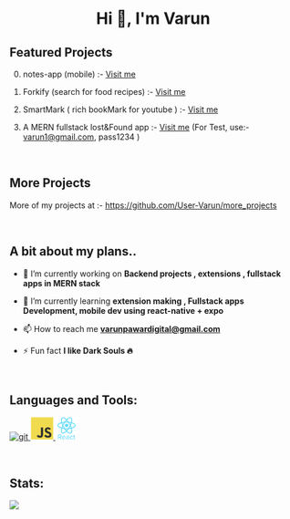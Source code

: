 <!-- added a commit on march 30th 2024 just to keep the Streak! -->

<h1 align="center">Hi 👋, I'm Varun</h1>

 <h2><strong>Featured Projects</strong> </h2>

0. notes-app (mobile) :- [Visit me](https://github.com/User-Varun/notes-app)

1. Forkify (search for food recipes) :- [Visit me](https://forkify-uservaruns-projects.vercel.app/)
 
2. SmartMark ( rich bookMark for youtube ) :- [Visit me](https://github.com/User-Varun/smartMark)

3. A MERN fullstack lost&Found app :- [Visit me](https://lost-and-found-frontend-jprf.onrender.com)  (For Test, use:- varun1@gmail.com, pass1234 ) 

<br>

<h2> <strong>More Projects</strong> </h2>

More of my projects at :- https://github.com/User-Varun/more_projects

<br>

<h2><strong>A bit about my plans..</strong> </h2>

-  🔭 I’m currently working on **Backend projects  , extensions ,  fullstack apps in MERN stack**
- 🌱 I’m currently learning **extension making , Fullstack apps Development, mobile dev using react-native + expo**

- 📫 How to reach me **varunpawardigital@gmail.com**

- ⚡ Fun fact **I like Dark Souls 🔥**

<br>

<h2 align="left">Languages and Tools:</h2>
<p align="left">  <a href="https://git-scm.com/" target="_blank" rel="noreferrer"> <img src="https://www.vectorlogo.zone/logos/git-scm/git-scm-icon.svg" alt="git" width="40" height="40"/> </a><a href="https://developer.mozilla.org/en-US/docs/Web/JavaScript" target="_blank" rel="noreferrer"> <img src="https://raw.githubusercontent.com/devicons/devicon/master/icons/javascript/javascript-original.svg" alt="javascript" width="40" height="40"/> </a>  <a href="https://reactjs.org/" target="_blank" rel="noreferrer"> <img src="https://raw.githubusercontent.com/devicons/devicon/master/icons/react/react-original-wordmark.svg" alt="react" width="40" height="40"/> </a> </p>

<br>

<h2 align="left">Stats:</h2>
<img src="https://github-readme-stats.vercel.app/api/top-langs?username=user-varun&show_icons=true&locale=en&layout=compact" />



